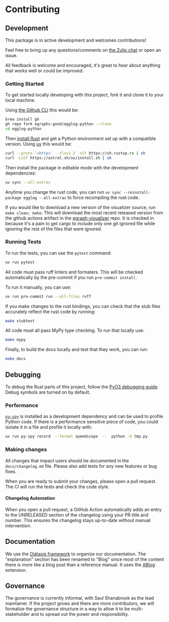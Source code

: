 # Contributing

## Development

This package is in active development and welcomes contributions!

Feel free to bring up any questions/comments on [the Zulip chat](https://egraphs.zulipchat.com/) or open an issue.

All feedback is welcome and encouraged, it's great to hear about anything that works well or could be improved.

### Getting Started

To get started locally developing with this project, fork it and clone it to your local machine.

Using [the Github CLI](https://github.com/cli/cli#installation) this would be:

```bash
brew install gh
gh repo fork egraphs-good/egglog-python --clone
cd egglog-python
```

Then [install Rust](https://www.rust-lang.org/tools/install) and get a Python environment set up with a compatible version. Using [uv](https://docs.astral.sh/uv/getting-started/installation/) this would be:

```bash
curl --proto '=https' --tlsv1.2 -sSf https://sh.rustup.rs | sh
curl -LsSf https://astral.sh/uv/install.sh | sh
```

Then install the package in editable mode with the development dependencies:

```bash
uv sync --all-extras
```

Anytime you change the rust code, you can run `uv sync --reinstall-package egglog --all-extras` to force recompiling the rust code.

If you would like to download a new version of the visualizer source, run `make clean; make`. This will download
the most recent released version from the github actions artifact in the [egraph-visualizer](https://github.com/egraphs-good/egraph-visualizer) repo. It is checked in because it's a pain to get cargo to include only one git ignored file while ignoring the rest of the files that were ignored.

### Running Tests

To run the tests, you can use the `pytest` command:

```bash
uv run pytest
```

All code must pass ruff linters and formaters. This will be checked automatically by the pre-commit if you run `pre-commit install`.

To run it manually, you can use:

```bash
uv run pre-commit run --all-files ruff
```

If you make changes to the rust bindings, you can check that the stub files accurately reflect the rust code by running:

```bash
make stubtest
```

All code must all pass MyPy type checking. To run that locally use:

```bash
make mypy
```

Finally, to build the docs locally and test that they work, you can run:

```bash
make docs
```

## Debugging

To debug the Rust parts of this project, follow the [PyO3 debugging guide](https://pyo3.rs/main/debugging.html#debugger-specific-setup).
Debug symbols are turned on by default.

### Performance

[`py-spy`](https://github.com/benfred/py-spy) is installed as a development dependency and can be used to profile Python code.
If there is a performance sensitive piece of code, you could isolate it in a file and profile it locally with:

```bash
uv run py-spy record  --format speedscope  --  python -O tmp.py
```

### Making changes

All changes that impact users should be documented in the `docs/changelog.md` file. Please also add tests for any new features
or bug fixes.

When you are ready to submit your changes, please open a pull request. The CI will run the tests and check the code style.

#### Changelog Automation

When you open a pull request, a GitHub Action automatically adds an entry to the UNRELEASED section of the changelog using your PR title and number. This ensures the changelog stays up-to-date without manual intervention.

## Documentation

We use the [Diátaxis framework](https://diataxis.fr/) to organize our documentation. The "explanation" section has
been renamed to "Blog" since most of the content there is more like a blog post than a reference manual. It uses
the [ABlog](https://ablog.readthedocs.io/en/stable/index.html#how-it-works) extension.

## Governance

The governance is currently informal, with Saul Shanabrook as the lead maintainer. If the project grows and there
are more contributors, we will formalize the governance structure in a way to allow it to be multi-stakeholder and
to spread out the power and responsibility.
